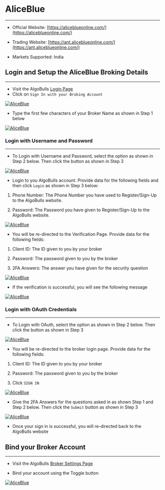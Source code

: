 # AliceBlue
---
* Official Website: [https://aliceblueonline.com/](https://aliceblueonline.com/)

* Trading Website: [https://ant.aliceblueonline.com/](https://ant.aliceblueonline.com/)

* Markets Supported: India

## Login and Setup the AliceBlue Broking Details 
---
* Visit the AlgoBulls [Login Page](https://app.algobulls.com/user/login)
* Click on `Sign In with your Broking Account`

[ ![AliceBlue](imgs/siwyba.png "Click to Enlarge or Ctrl+Click to open in a new Tab") ](imgs/siwyba.png)

* Type the first few characters of your Broker Name as shown in Step 1 below

[ ![AliceBlue](imgs/aliceblue/aliceblue_1.png "Click to Enlarge or Ctrl+Click to open in a new Tab") ](imgs/aliceblue/aliceblue_1.png)

### Login with Username and Password
---
* To Login with Username and Password, select the option as shown in Step 2 below. Then click the button as shown in Step 3

[ ![AliceBlue](imgs/aliceblue/aliceblue_login.png "Click to Enlarge or Ctrl+Click to open in a new Tab") ](imgs/aliceblue/aliceblue_login.png)

* Login to you AlgoBulls account. Provide data for the following fields and then click `Login` as shown in Step 3 below:

1) Phone Number: The Phone Number you have used to Register/Sign-Up to the AlgoBulls website.

2) Password: The Password you have given to Register/Sign-Up to the AlgoBulls website.

[ ![AliceBlue](imgs/sign-in.png "Click to Enlarge or Ctrl+Click to open in a new Tab") ](imgs/sign-in.png)

* You will be re-directed to the Verification Page. Provide data for the following fields:

1) Client ID: The ID given to you by your broker
   
2) Password: The password given to you by the broker
   
3) 2FA Answers: The answer you have given for the security question

[ ![AliceBlue](imgs/aliceblue/aliceblue_login_2.png "Click to Enlarge or Ctrl+Click to open in a new Tab") ](imgs/aliceblue/aliceblue_login_2.png)

* If the verification is successful, you will see the following message

[ ![AliceBlue](imgs/aliceblue/aliceblue_login_3.png "Click to Enlarge or Ctrl+Click to open in a new Tab") ](imgs/aliceblue/aliceblue_login_3.png)

### Login with OAuth Credentials
---
* To Login with OAuth, select the option as shown in Step 2 below. Then click the button as shown in Step 3

[ ![AliceBlue](imgs/aliceblue/aliceblue_oauth.png "Click to Enlarge or Ctrl+Click to open in a new Tab") ](imgs/aliceblue/aliceblue_oauth.png)

* You will be re-directed to the broker login page. Provide data for the following fields:

1) Client ID: The ID given to you by your broker
   
2) Password: The password given to you by the broker
   
3) Click `SIGN IN`

[ ![AliceBlue](imgs/aliceblue/aliceblue_oauth_3.png "Click to Enlarge or Ctrl+Click to open in a new Tab") ](imgs/aliceblue/aliceblue_oauth_3.png)

* Give the 2FA Answers for the questions asked in as shown Step 1 and Step 2 below. Then click the `Submit` button as shown in Step 3 

[ ![AliceBlue](imgs/aliceblue/aliceblue_oauth_4.png "Click to Enlarge or Ctrl+Click to open in a new Tab") ](imgs/aliceblue/aliceblue_oauth_4.png)

* Once your sign in is successful, you will re-directed back to the AlgoBulls website

## Bind your Broker Account
---
* Visit the AlgoBulls [Broker Settings Page](https://app.algobulls.com/account/broking)

* Bind your account using the Toggle button

[ ![AliceBlue](imgs/aliceblue/aliceblue_binded.png "Click to Enlarge or Ctrl+Click to open in a new Tab") ](imgs/aliceblue/aliceblue_binded.png)
